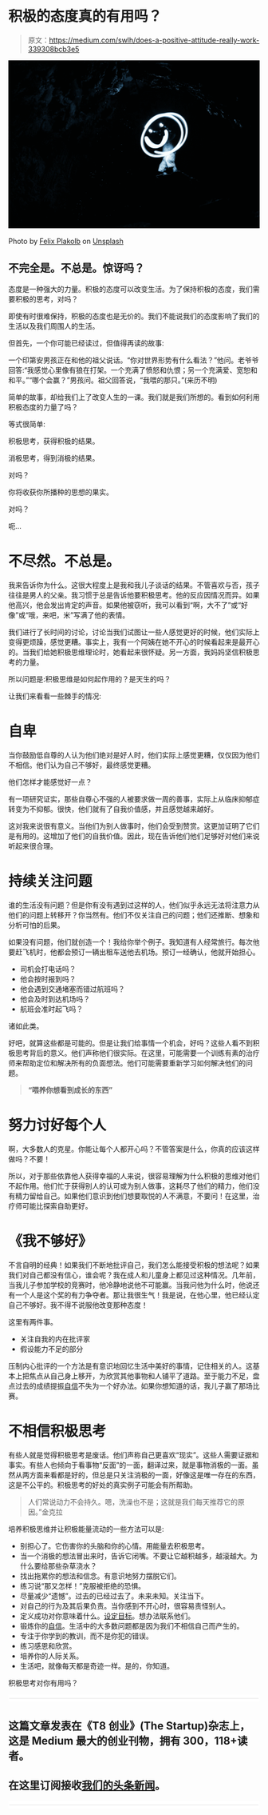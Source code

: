 # 积极的态度真的有用吗？

> 原文：<https://medium.com/swlh/does-a-positive-attitude-really-work-339308bcb3e5>

![](img/95ab35b1ca609765ebd393a46e7c05f5.png)

Photo by [Felix Plakolb](https://unsplash.com/@felix_plakolb?utm_source=medium&utm_medium=referral) on [Unsplash](https://unsplash.com?utm_source=medium&utm_medium=referral)

## 不完全是。不总是。惊讶吗？

态度是一种强大的力量。积极的态度可以改变生活。为了保持积极的态度，我们需要积极的思考，对吗？

即使有时很难保持，积极的态度也是无价的。我们不能说我们的态度影响了我们的生活以及我们周围人的生活。

但首先，一个你可能已经读过，但值得再读的故事:

一个印第安男孩正在和他的祖父说话。“你对世界形势有什么看法？”他问。老爷爷回答:“我感觉心里像有狼在打架。一个充满了愤怒和仇恨；另一个充满爱、宽恕和和平。”“哪个会赢？”男孩问。祖父回答说，“我喂的那只。”(来历不明)

简单的故事，却给我们上了改变人生的一课。我们就是我们所想的。看到如何利用积极态度的力量了吗？

等式很简单:

积极思考，获得积极的结果。

消极思考，得到消极的结果。

对吗？

你将收获你所播种的思想的果实。

对吗？

呃…

# **不尽然。不总是。**

我来告诉你为什么。这很大程度上是我和我儿子谈话的结果。不管喜欢与否，孩子往往是男人的父亲。我习惯于总是告诉他要积极思考。他的反应因情况而异。如果他高兴，他会发出肯定的声音。如果他被窃听，我可以看到“啊，大不了”或“好像”或“哦，来吧，米”写满了他的表情。

我们进行了长时间的讨论，讨论当我们试图让一些人感觉更好的时候，他们实际上变得更烦躁，感觉更糟。事实上，我有一个阿姨在她不开心的时候看起来是最开心的。当我们给她积极思维理论时，她看起来很怀疑。另一方面，我妈妈坚信积极思考的力量。

所以问题是:积极思维是如何起作用的？是天生的吗？

让我们来看看一些棘手的情况:

# **自卑**

当你鼓励低自尊的人认为他们绝对是好人时，他们实际上感觉更糟，仅仅因为他们不相信。他们认为自己不够好，最终感觉更糟。

他们怎样才能感觉好一点？

有一项研究证实，那些自尊心不强的人被要求做一周的善事，实际上从临床抑郁症转变为不抑郁。很快，他们就有了自我价值感，并且感觉越来越好。

这对我来说很有意义。当他们为别人做事时，他们会受到赞赏。这更加证明了它们是有用的。这增加了他们的自我价值。因此，现在告诉他们他们足够好对他们来说听起来很合理。

# **持续关注问题**

谁的生活没有问题？但是你有没有遇到过这样的人，他们似乎永远无法将注意力从他们的问题上转移开？你当然有。他们不仅关注自己的问题；他们还推断、想象和分析可怕的后果。

如果没有问题，他们就创造一个！我给你举个例子。我知道有人经常旅行。每次他要赶飞机时，他都会预订一辆出租车送他去机场。预订一经确认，他就开始担心。

*   司机会打电话吗？
*   他会按时报到吗？
*   他会遇到交通堵塞而错过航班吗？
*   他会及时到达机场吗？
*   航班会准时起飞吗？

诸如此类。

好吧，就算这些都是可能的。但是让我们给事情一个机会，好吗？这些人看不到积极思考背后的意义。他们声称他们很实际。在这里，可能需要一个训练有素的治疗师来帮助定位和解决所有的负面想法。他们可能需要重新学习如何解决他们的问题。

> **“喂养你想看到成长的东西”**

# **努力讨好每个人**

啊，大多数人的克星。你能让每个人都开心吗？不管答案是什么，你真的应该这样做吗？不要！

所以，对于那些依靠他人获得幸福的人来说，很容易理解为什么积极的思维对他们不起作用。他们忙于获得别人的认可或为别人做事，这耗尽了他们的精力，他们没有精力留给自己。如果他们意识到他们想要取悦的人不满意，不要问！在这里，治疗师可能比探索自助更好。

# **《我不够好》**

不言自明的经典！如果我们不断地批评自己，我们怎么能接受积极的想法呢？如果我们对自己都没有信心，谁会呢？我在成人和儿童身上都见过这种情况。几年前，当我儿子参加学校的竞赛时，他冷静地说他不可能赢。当我问他为什么时，他说还有一个人是这个奖的有力争夺者。那让我很生气！我是说，在他心里，他已经认定自己不够好。我不得不说服他改变那种态度！

这里有两件事。

*   关注自我的内在批评家
*   假设能力不足的部分

压制内心批评的一个方法是有意识地回忆生活中美好的事情，记住相关的人。这基本上把焦点从自己身上移开，为欣赏其他事物和人铺平了道路。至于能力不足，盘点过去的成绩提振[自信](/swlh/self-confidence-is-good-being-smug-is-not-5476689ebc62)不失为一个好办法。如果你想知道的话，我儿子赢了那场比赛。

# **不相信积极思考**

有些人就是觉得积极思考是废话。他们声称自己更喜欢“现实”。这些人需要证据和事实。有些人也倾向于看事物“反面”的一面，翻译过来，就是事物消极的一面。虽然从两方面来看都是好的，但总是只关注消极的一面，好像这是唯一存在的东西，这是不公平的。积极思考的好处的真实例子可能会有所帮助。

> 人们常说动力不会持久。嗯，洗澡也不是；这就是我们每天推荐它的原因。”金克拉

培养积极思维并让积极能量流动的一些方法可以是:

*   别担心了。它伤害你的头脑和你的心情。用能量去积极思考。
*   当一个消极的想法冒出来时，告诉它闭嘴。不要让它越积越多，越滚越大。为什么要给那些杂草浇水？
*   找出拖累你的想法和信念。有意识地努力摆脱它们。
*   练习说“那又怎样！”克服被拒绝的恐惧。
*   尽量减少“遗憾”。过去的已经过去了。未来未知。关注当下。
*   对自己的行为及其后果负责。当你感到不开心时，很容易责怪别人。
*   定义成功对你意味着什么。[设定目标](/the-mission/a-simple-way-to-actually-stick-to-your-goals-and-why-you-dont-need-motivation-to-do-it-bfb4e609b114)。想办法联系他们。
*   锻炼你的[自信](/personal-growth/23-smart-ways-to-increase-your-confidence-productivity-and-income-c21b42979893)。生活中的大多数问题都是因为我们不相信自己而产生的。
*   专注于你学到的教训，而不是你犯的错误。
*   练习感恩和欣赏。
*   培养你的人际关系。
*   生活吧，就像每天都是奇迹一样。是的，你知道。

积极思考对你有用吗？

![](img/731acf26f5d44fdc58d99a6388fe935d.png)

## 这篇文章发表在《T8 创业》(The Startup)杂志上，这是 Medium 最大的创业刊物，拥有 300，118+读者。

## 在这里订阅接收[我们的头条新闻](http://growthsupply.com/the-startup-newsletter/)。

![](img/731acf26f5d44fdc58d99a6388fe935d.png)